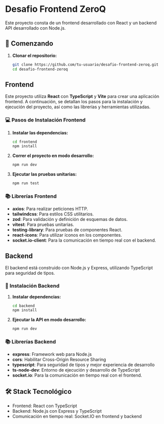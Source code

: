# Desafio Frontend ZeroQ

Este proyecto consta de un frontend desarrollado con React y un backend API desarrollado con Node.js.

## 🚀 Comenzando

1. **Clonar el repositorio:**
    ```sh
    git clone https://github.com/tu-usuario/desafio-frontend-zeroq.git
    cd desafio-frontend-zeroq
    ```

## Frontend

Este proyecto utiliza **React** con **TypeScript** y **Vite** para crear una aplicación frontend. A continuación, se detallan los pasos para la instalación y ejecución del proyecto, así como las librerías y herramientas utilizadas.

### 💻 Pasos de Instalación Frontend

1. **Instalar las dependencias:**
    ```sh
    cd frontend
    npm install
    ```

2. **Correr el proyecto en modo desarrollo:**
    ```sh
    npm run dev
    ```

3. **Ejecutar las pruebas unitarias:**
    ```sh
    npm run test
    ```

### 📚 Librerías Frontend

- **axios**: Para realizar peticiones HTTP.
- **tailwindcss**: Para estilos CSS utilitarios.
- **zod**: Para validación y definición de esquemas de datos.
- **vitest**: Para pruebas unitarias.
- **testing-library**: Para pruebas de componentes React.
- **react-icons**: Para utilizar íconos en los componentes.
- **socket.io-client**: Para la comunicación en tiempo real con el backend.

## Backend

El backend está construido con Node.js y Express, utilizando TypeScript para seguridad de tipos.

### 🚀 Instalación Backend

1. **Instalar dependencias:**
    ```sh
    cd backend
    npm install
    ```

2. **Ejecutar la API en modo desarrollo:**
    ```sh
    npm run dev
    ```

### 📚 Librerías Backend

- **express**: Framework web para Node.js
- **cors**: Habilitar Cross-Origin Resource Sharing
- **typescript**: Para seguridad de tipos y mejor experiencia de desarrollo
- **ts-node-dev**: Entorno de ejecución y desarrollo de TypeScript
- **socket.io**: Para la comunicación en tiempo real con el frontend.

## 🛠️ Stack Tecnológico

- Frontend: React con TypeScript
- Backend: Node.js con Express y TypeScript
- Comunicación en tiempo real: Socket.IO en frontend y backend